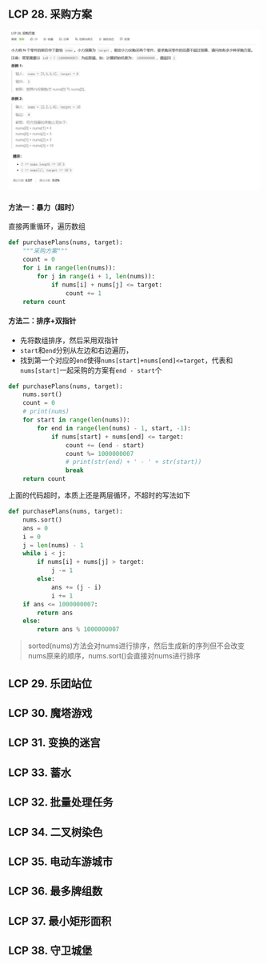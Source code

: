 ## LCP 28. 采购方案

![题目描述](img/LCP28.采购方案.png)

#### 方法一：暴力（超时）

直接两重循环，遍历数组

```python
def purchasePlans(nums, target):
    """采购方案"""
    count = 0
    for i in range(len(nums)):
        for j in range(i + 1, len(nums)):
            if nums[i] + nums[j] <= target:
                count += 1
    return count
```

#### 方法二：排序+双指针

- 先将数组排序，然后采用双指针
- `start`和`end`分别从左边和右边遍历，
- 找到第一个对应的`end`使得`nums[start]+nums[end]<=target`，代表和`nums[start]`一起采购的方案有`end - start`个

```python
def purchasePlans(nums, target):
    nums.sort()
    count = 0
    # print(nums)
    for start in range(len(nums)):
        for end in range(len(nums) - 1, start, -1):
            if nums[start] + nums[end] <= target:
                count += (end - start)
                count %= 1000000007
                # print(str(end) + ' - ' + str(start))
                break
    return count
```

上面的代码超时，本质上还是两层循环，不超时的写法如下

```python
def purchasePlans(nums, target):
    nums.sort()
    ans = 0
    i = 0
    j = len(nums) - 1
    while i < j:
        if nums[i] + nums[j] > target:
            j -= 1
        else:
            ans += (j - i)
            i += 1
    if ans <= 1000000007:
        return ans
    else:
        return ans % 1000000007
```

> sorted(nums)方法会对nums进行排序，然后生成新的序列但不会改变nums原来的顺序，nums.sort()会直接对nums进行排序

## LCP 29. 乐团站位

## LCP 30. 魔塔游戏

## LCP 31. 变换的迷宫

## LCP 33. 蓄水

## LCP 32. 批量处理任务

## LCP 34. 二叉树染色

## LCP 35. 电动车游城市

## LCP 36. 最多牌组数

## LCP 37. 最小矩形面积

## LCP 38. 守卫城堡
